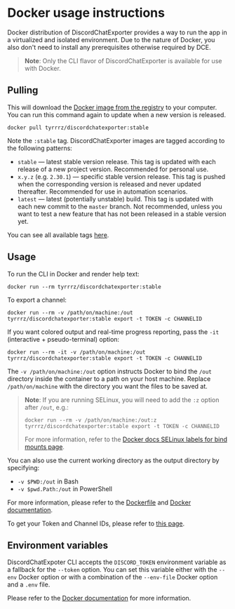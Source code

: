 # Docker usage instructions

Docker distribution of DiscordChatExporter provides a way to run the app in a virtualized and isolated environment. Due to the nature of Docker, you also don't need to install any prerequisites otherwise required by DCE.

> **Note**:
> Only the CLI flavor of DiscordChatExporter is available for use with Docker.

## Pulling

This will download the [Docker image from the registry](https://hub.docker.com/r/tyrrrz/discordchatexporter) to your computer. You can run this command again to update when a new version is released.

```console
docker pull tyrrrz/discordchatexporter:stable
```

Note the `:stable` tag. DiscordChatExporter images are tagged according to the following patterns:

- `stable` — latest stable version release. This tag is updated with each release of a new project version. Recommended for personal use.
- `x.y.z` (e.g. `2.30.1`) — specific stable version release. This tag is pushed when the corresponding version is released and never updated thereafter. Recommended for use in automation scenarios.
- `latest` — latest (potentially unstable) build. This tag is updated with each new commit to the `master` branch. Not recommended, unless you want to test a new feature that has not been released in a stable version yet.

You can see all available tags [here](https://hub.docker.com/r/tyrrrz/discordchatexporter/tags?ordering=name).

## Usage

To run the CLI in Docker and render help text:

```console
docker run --rm tyrrrz/discordchatexporter:stable
```

To export a channel:

```console
docker run --rm -v /path/on/machine:/out tyrrrz/discordchatexporter:stable export -t TOKEN -c CHANNELID
```

If you want colored output and real-time progress reporting, pass the `-it` (interactive + pseudo-terminal) option:

```console
docker run --rm -it -v /path/on/machine:/out tyrrrz/discordchatexporter:stable export -t TOKEN -c CHANNELID
```

The `-v /path/on/machine:/out` option instructs Docker to bind the `/out` directory inside the container to a path on your host machine. Replace `/path/on/machine` with the directory you want the files to be saved at.

> **Note**:
> If you are running SELinux, you will need to add the `:z` option after `/out`, e.g.:
>
> ```console
> docker run --rm -v /path/on/machine:/out:z tyrrrz/discordchatexporter:stable export -t TOKEN -c CHANNELID
> ```
>
> For more information, refer to the [Docker docs SELinux labels for bind mounts page](https://docs.docker.com/storage/bind-mounts/#configure-the-selinux-label).

You can also use the current working directory as the output directory by specifying:

- `-v $PWD:/out` in Bash
- `-v $pwd.Path:/out` in PowerShell

For more information, please refer to the [Dockerfile](https://github.com/Tyrrrz/DiscordChatExporter/blob/master/DiscordChatExporter.Cli.dockerfile) and [Docker documentation](https://docs.docker.com/engine/reference/run).

To get your Token and Channel IDs, please refer to [this page](Token-and-IDs.md).

## Environment variables

DiscordChatExpoter CLI accepts the `DISCORD_TOKEN` environment variable as a fallback for the `--token` option. You can set this variable either with the `--env` Docker option or with a combination of the `--env-file` Docker option and a `.env` file.

Please refer to the [Docker documentation](https://docs.docker.com/engine/reference/commandline/run/#set-environment-variables--e---env---env-file) for more information.
